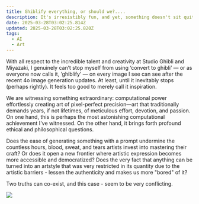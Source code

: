 ```yaml
---
title: Ghiblify everything, or should we?....
description: It's irresistibly fun, and yet, something doesn't sit quite right.
date: 2025-03-28T03:02:25.814Z
updated: 2025-03-28T03:02:25.820Z
tags:
  - AI
  - Art
---
```

With all respect to the incredible talent and creativity at Studio Ghibli and Miyazaki, I genuinely can’t stop myself from using ‘convert to ghibli’ — or as everyone now calls it, ‘ghiblify’ — on every image I see can see after the recent 4o image generation updates. At least, until it inevitably stops (perhaps rightly). It feels too good to merely call it inspiration.

We are witnessing something extraordinary: computational power effortlessly creating art of pixel-perfect precision—art that traditionally demands years, if not lifetimes, of meticulous effort, devotion, and passion. On one hand, this is perhaps the most astonishing computational achievement I've witnessed. On the other hand, it brings forth profound ethical and philosophical questions.

Does the ease of generating something with a prompt undermine the countless hours, blood, sweat, and tears artists invest into mastering their craft? Or does it open a new frontier where artistic expression becomes more accessible and democratized? Does the very fact that anything can be turned into an artstyle that was very restricted in its quantity due to the artistic barriers - lessen the authenticity and makes us more "bored" of it?

Two truths can co-exist, and this case - seem to be very conflicting.

![](/img/eternal_sunshine.png)